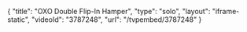 {
    "title": "OXO Double Flip-In Hamper",
    "type": "solo",
    "layout": "iframe-static",
    "videoId": "3787248",
    "url": "\/tvpembed\/3787248"
}